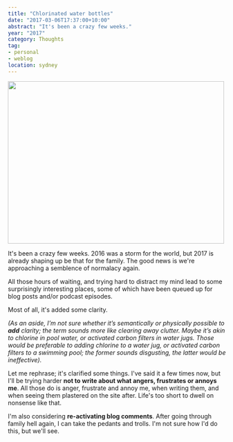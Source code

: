```yaml
---
title: "Chlorinated water bottles"
date: "2017-03-06T17:37:00+10:00"
abstract: "It's been a crazy few weeks."
year: "2017"
category: Thoughts
tag:
- personal
- weblog
location: sydney
---
```

<p><img src="https://rubenerd.com/files/2017/chlorinated-water-bottles@1x.jpg" alt="" style="width:500px; height:375px" srcset="https://rubenerd.com/files/2017/chlorinated-water-bottles@1x.jpg 1x, https://rubenerd.com/files/2017/chlorinated-water-bottles@2x.jpg 2x" /></p>

It's been a crazy few weeks. 2016 was a storm for the world, but 2017 is already shaping up be that for the family. The good news is we're approaching a semblence of normalacy again.

All those hours of waiting, and trying hard to distract my mind lead to some surprisingly interesting places, some of which have been queued up for blog posts and/or podcast episodes.

Most of all, it's added some clarity.

<p style="font-style:italic">(As an aside, I’m not sure whether it’s semantically or physically possible to <strong>add</strong> clarity; the term sounds more like clearing away clutter. Maybe it’s akin to chlorine in pool water, or activated carbon filters in water jugs. Those would be preferable to adding chlorine to a water jug, or activated carbon filters to a swimming pool; the former sounds disgusting, the latter would be ineffective).</p>

Let me rephrase; it's clarified some things. I've said it a few times now, but I'll be trying harder **not to write about what angers, frustrates or annoys me**. All those do is anger, frustrate and annoy me, when writing them, and when seeing them plastered on the site after. Life's too short to dwell on nonsense like that.

I'm also considering **re-activating blog comments**. After going through family hell again, I can take the pedants and trolls. I'm not sure how I'd do this, but we'll see.


